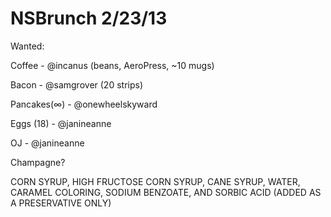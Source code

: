 NSBrunch 2/23/13
========

Wanted:

Coffee - @incanus (beans, AeroPress, ~10 mugs)

Bacon - @samgrover (20 strips)

Pancakes(∞) - @onewheelskyward

Eggs (18) - @janineanne

OJ - @janineanne

Champagne?

CORN SYRUP, HIGH FRUCTOSE CORN SYRUP, CANE SYRUP, WATER, CARAMEL COLORING, SODIUM BENZOATE, AND SORBIC ACID (ADDED AS A PRESERVATIVE ONLY)
